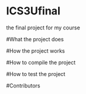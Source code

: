# ICS3Ufinal
the final project for my course

#What the project does

#How the project works

#How to compile the project

#How to test the project

#Contributors

